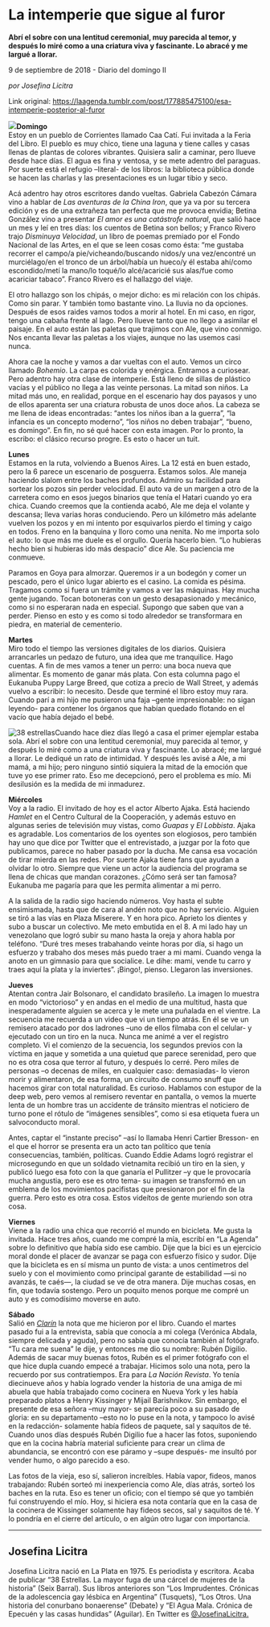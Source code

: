 # La intemperie que sigue al furor

**Abrí el sobre con una lentitud ceremonial, muy parecida al temor, y
después lo miré como a una criatura viva y fascinante. Lo abracé y me largué a llorar.**

9 de septiembre de 2018 - Diario del domingo II

_por Josefina Licitra_

Link original: https://laagenda.tumblr.com/post/177885475100/esa-intemperie-posterior-al-furor

![](https://64.media.tumblr.com/f3f5117235522d416f05ddb4ff45a301/tumblr_inline_peuv9fb0XH1t6q87u_500.jpg)**Domingo**  
Estoy
en un pueblo de Corrientes llamado Caa Catí. Fui invitada a la Feria
del Libro. El pueblo es muy chico, tiene una laguna y tiene calles y
casas llenas de plantas de colores vibrantes. Quisiera salir a
caminar, pero llueve desde hace días. El agua es fina y ventosa, y
se mete adentro del paraguas. Por suerte está el refugio –literal-
de los libros: la biblioteca pública donde se hacen las charlas y
las presentaciones es un lugar tibio y seco. 


Acá
adentro hay otros escritores dando vueltas. Gabriela Cabezón Cámara
vino a hablar de *Las
aventuras de la China Iron*,
que ya va por su tercera edición y es de una extrañeza tan perfecta
que me provoca envidia; Betina González vino a presentar *El
amor es una catástrofe natural*,
que salió hace un mes y leí en tres días: los cuentos de Betina
son bellos; y Franco Rivero trajo *Disminuya
Velocidad*,
un libro de poemas premiado por el Fondo Nacional de las Artes, en el
que se leen cosas como ésta: “me gustaba recorrer el campo/a
pie/vicheando/buscando nidos/y una vez/encontré un murciélago/en el
tronco de un árbol/había un hueco/y él estaba ahí/como
escondido/metí la mano/lo toqué/lo alcé/acaricié sus alas/fue
como acariciar tabaco”. Franco Rivero es el hallazgo del viaje.

El
otro hallazgo son los chipás, o mejor dicho: es mi relación con los
chipás. Como sin parar. Y también tomo bastante vino. La lluvia no
da opciones. Después de esos raides vamos todos a morir al hotel. En
mi caso, en rigor, tengo una cabaña frente al lago. Pero llueve
tanto que no llego a asimilar el paisaje. En el auto están las
paletas que trajimos con Ale, que vino conmigo. Nos encanta llevar
las paletas a los viajes, aunque no las usemos casi nunca. 


Ahora
cae la noche y vamos a dar vueltas con el auto. Vemos un circo
llamado *Bohemio*.
La carpa es colorida y enérgica. Entramos a curiosear. Pero adentro
hay otra clase de intemperie. Está lleno de sillas de plástico
vacías y el público no llega a las veinte personas. La mitad son
niños. La mitad más uno, en realidad, porque en el escenario hay
dos payasos y uno de ellos aparenta ser una criatura robusta de unos
doce años. La cabeza se me llena de ideas encontradas: “antes los
niños iban a la guerra”, “la infancia es un concepto moderno”,
“los niños no deben trabajar”, “bueno, es domingo”. En fin,
no sé qué hacer con esta imagen. Por lo pronto, la escribo: el
clásico recurso progre. Es esto o hacer un tuit. 

**Lunes**  
Estamos
en la ruta, volviendo a Buenos Aires. La 12 está en buen estado,
pero la 6 parece un escenario de posguerra. Estamos solos. Ale maneja
haciendo slalom entre los baches profundos. Admiro su facilidad para
sortear los pozos sin perder velocidad. El auto va de un margen a
otro de la carretera como en esos juegos binarios que tenía el
Hatari cuando yo era chica. Cuando creemos que la contienda acabó,
Ale me deja el volante y descansa; lleva varias horas conduciendo.
Pero un kilómetro más adelante vuelven los pozos y en mi intento
por esquivarlos pierdo el timing y caigo en todos. Freno en la
banquina y lloro como una nenita. No me importa solo el auto: lo que
más me duele es el orgullo. Quería hacerlo bien. “Lo hubieras
hecho bien si hubieras ido más despacio” dice Ale. Su paciencia me
conmueve.

Paramos
en Goya para almorzar. Queremos ir a un bodegón y comer un pescado,
pero el único lugar abierto es el casino. La comida es pésima.
Tragamos como si fuera un trámite y vamos a ver las máquinas. Hay
mucha gente jugando. Tocan botoneras con un gesto desapasionado y
mecánico, como si no esperaran nada en especial. Supongo que saben
que van a perder. Pienso en esto y es como si todo alrededor se
transformara en piedra, en material de cementerio. 
 

**Martes**  
Miro
todo el tiempo las versiones digitales de los diarios. Quisiera
arrancarles un pedazo de futuro, una idea que me tranquilice. Hago
cuentas. A fin de mes vamos a tener un perro: una boca nueva que
alimentar. Es momento de ganar más plata. Con esta columna pago el
Eukanuba Puppy Large Breed, que cotiza a precio de Wall Street, y
además vuelvo a escribir: lo necesito. Desde que terminé el libro
estoy muy rara. Cuando parí a mi hijo me pusieron una faja –gente
impresionable: no sigan leyendo- para contener los órganos que
habían quedado flotando en el vacío que había dejado el bebé.


![38 estrellas](https://64.media.tumblr.com/1646253c53a475f67ea7466e0ea4f8bd/tumblr_inline_pesou6DIf61t6q87u_250.jpg)Cuando
hace diez días llegó a casa el primer ejemplar estaba sola. Abrí
el sobre con una lentitud ceremonial, muy parecida al temor, y
después lo miré como a una criatura viva y fascinante. Lo abracé;
me largué a llorar. Le dediqué un rato de intimidad. Y
después les avisé a Ale, a mi mamá, a mi hijo; pero ninguno sintió
siquiera la mitad de la emoción que tuve yo ese primer rato. Eso me
decepcionó, pero el problema es mío. Mi desilusión es la medida de
mi inmadurez. 

**Miércoles**  
Voy
a la radio. El invitado de hoy es el actor Alberto Ajaka. Está
haciendo *Hamlet* en el Centro Cultural de la Cooperación, y además
estuvo en algunas series de televisión muy vistas, como *Guapas* y *El
Lobbista*. Ajaka es agradable. Los comentarios de los oyentes son
elogiosos, pero también hay uno que dice por Twitter que el
entrevistado, a juzgar por la foto que publicamos, parece no haber
pasado por la ducha. Me cansa esa vocación de tirar mierda en las
redes. Por suerte Ajaka tiene fans que ayudan a olvidar lo otro.
Siempre que viene un actor la audiencia del programa se llena de
chicas que mandan corazones. ¿Cómo será ser tan famosa? Eukanuba
me pagaría para que les permita alimentar a mi perro. 


A
la salida de la radio sigo haciendo números. Voy hasta el subte
ensimismada, hasta que de cara al andén noto que no hay servicio.
Alguien se tiró a las vías en Plaza Miserere. Y en hora pico.
Aprieto los dientes y subo a buscar un colectivo. Me meto embutida en
el 8. A mi lado hay un venezolano que logró subir su mano hasta la
oreja y ahora habla por teléfono. “Duré tres meses trabahando
veinte horas por día, si hago un esfuerzo y trabaho dos meses más
puedo traer a mi mami. Cuando venga la anoto en un gimnasio para que
socialice. Le dihe: mami, vende tu carro y traes aquí la plata y la
inviertes”. ¡Bingo!, pienso. Llegaron las inversiones. 
 

**Jueves**  
Atentan
contra Jair Bolsonaro, el candidato brasileño. La imagen lo muestra
en modo “victorioso” y en andas en el medio de una multitud,
hasta que inesperadamente alguien se acerca y le mete una puñalada
en el vientre. La secuencia me recuerda a un video que vi un tiempo
atrás. En él se ve un remisero atacado por dos ladrones –uno de
ellos filmaba con el celular- y ejecutado con un tiro en la nuca.
Nunca me animé a ver el registro completo. Vi el comienzo de la
secuencia, los segundos previos con la víctima en jaque y sometida a
una quietud que parece serenidad, pero que no es otra cosa que terror al
futuro, y después lo cerré. Pero miles de personas –o decenas de
miles, en cualquier caso: demasiadas- lo vieron morir y alimentaron,
de esa forma, un circuito de consumo snuff que hacemos girar con
total naturalidad. Es curioso. Hablamos con estupor de la deep web,
pero vemos al remisero reventar en pantalla, o vemos la muerte lenta
de un hombre tras un accidente de tránsito mientras el noticiero de
turno pone el rótulo de “imágenes sensibles”, como si esa
etiqueta fuera un salvoconducto moral. 


Antes,
captar el “instante preciso” –así lo llamaba Henri Cartier
Bresson- en el que el horror se presenta era un acto tan político
que tenía consecuencias, también, políticas. Cuando Eddie Adams
logró registrar el microsegundo en que un soldado vietnamita recibió
un tiro en la sien, y publicó luego esa foto con la que ganaría el
Pullitzer –y que le provocaría mucha angustia, pero ese es otro
tema- su imagen se transformó en un emblema de los movimientos
pacifistas que presionaron por el fin de la guerra. Pero esto es otra
cosa. Estos videítos de gente muriendo son otra cosa. 

**Viernes**  
Viene
a la radio una chica que recorrió el mundo en bicicleta. Me gusta la
invitada. Hace tres años, cuando me compré la mía, escribí en “La
Agenda” sobre lo definitivo que había sido ese cambio. Dije que la
bici es un ejercicio moral donde el placer de avanzar se paga con
esfuerzo físico y sudor. Dije que la bicicleta es en sí misma un
punto de vista: a unos centímetros del suelo y con el movimiento
como principal garante de estabilidad —si no avanzás, te caés—,
la ciudad se ve de otra manera. Dije muchas cosas, en fin, que
todavía sostengo. Pero un poquito menos porque me compré un auto y
es comodísimo moverse en auto. 
 

**Sábado**  
Salió
en [*Clarín*](https://www.clarin.com/cultura/josefina-licitra-huida-poderosa-fantasia-universal_0_ryt_GBe_Q.html)
la nota que me hicieron por el libro. Cuando
el martes pasado fui a la entrevista, sabía que conocía a mi colega
(Verónica Abdala, siempre delicada y aguda), pero no sabía que
conocía también al fotógrafo. “Tu cara me suena” le dije, y
entonces me dio su nombre: Rubén Digilio. Además de sacar muy
buenas fotos, Rubén es el primer fotógrafo con el que hice dupla
cuando empecé a trabajar. Hicimos solo una nota, pero la recuerdo
por sus contratiempos. Era para *La
Nación Revista*.
Yo tenía diecinueve años y había logrado vender la historia de una
amiga de mi abuela que había trabajado como cocinera en Nueva York y
les había preparado platos a Henry Kissinger y Mijail Barishnikov.
Sin embargo, el presente de esa señora –muy mayor- se parecía
poco a su pasado de gloria: en su departamento –esto no lo puse en
la nota, y tampoco lo avisé en la redacción- solamente había
fideos de paquete, sal y saquitos de té. Cuando unos días después
Rubén Digilio fue a hacer las fotos, suponiendo que en la cocina
habría material suficiente para crear un clima de abundancia, se
encontró con ese páramo y –supe después- me insultó por vender
humo, o algo parecido a eso. 


Las
fotos de la vieja, eso sí, salieron increíbles. Había vapor,
fideos, manos trabajando: Rubén sorteó mi inexperiencia como Ale,
días atrás, sorteó los baches en la ruta. Eso es tener un oficio;
con el tiempo sé que yo también fui construyendo el mío. Hoy, si
hiciera esa nota contaría que en la casa de la cocinera de Kissinger
solamente hay fideos secos, sal y saquitos de té. Y lo pondría en
el cierre del artículo, o en algún otro lugar con importancia. 




---

Josefina Licitra
----------------

 Josefina Licitra nació en La Plata en 1975. Es periodista y escritora. Acaba de publicar “38 Estrellas. La mayor fuga de una cárcel de mujeres de la historia” (Seix Barral). Sus libros anteriores son “Los Imprudentes. Crónicas de la adolescencia gay lésbica en Argentina” (Tusquets), “Los Otros. Una historia del conurbano bonaerense” (Debate) y “El Agua Mala. Crónica de Epecuén y las casas hundidas” (Aguilar). En Twitter es  [@JosefinaLicitra.](https://twitter.com/JosefinaLicitra)

